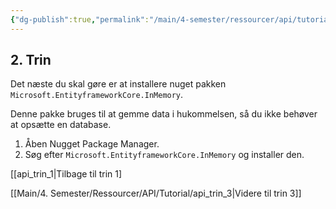 ```yaml
---
{"dg-publish":true,"permalink":"/main/4-semester/ressourcer/api/tutorial/api-trin-2/","title":"Trin 2","tags":["ressource","API","Web Api","Tutorial"],"created":"2024-08-16T10:49:06.417+02:00"}
---
```



## 2. Trin

Det næste du skal gøre er at installere nuget pakken
`Microsoft.EntityframeworkCore.InMemory`.

Denne pakke bruges til at gemme data i hukommelsen, så du ikke behøver at
opsætte en database.

1. Åben Nugget Package Manager.
2. Søg efter `Microsoft.EntityframeworkCore.InMemory` og installer den.

[[api_trin_1|Tilbage til trin 1]

[[Main/4. Semester/Ressourcer/API/Tutorial/api_trin_3\|Videre til trin 3]]
